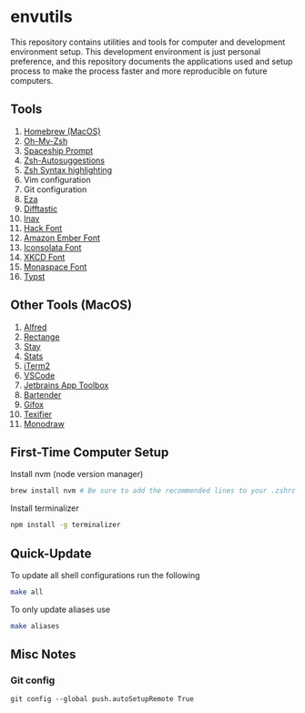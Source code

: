 # envutils

This repository contains utilities and tools for computer and development environment setup. This development environment is just personal preference, and this repository documents the applications used and setup process to make the process faster and more reproducible on future computers.

## Tools

1. [Homebrew (MacOS)](https://brew.sh)
1. [Oh-My-Zsh](https://ohmyz.sh/)
1. [Spaceship Prompt](https://github.com/spaceship-prompt/spaceship-prompt)
1. [Zsh-Autosuggestions](https://github.com/zsh-users/zsh-autosuggestions)
1. [Zsh Syntax highlighting](https://github.com/zsh-users/zsh-syntax-highlighting)
1. Vim configuration
1. Git configuration
1. [Eza](https://github.com/eza-community/eza)
1. [Difftastic](https://difftastic.wilfred.me.uk)
1. [lnav](https://lnav.org/)
1. [Hack Font](https://sourcefoundry.org/hack/)
1. [Amazon Ember Font](https://developer.amazon.com/en-US/alexa/branding/echo-guidelines/identity-guidelines/typography)
1. [Iconsolata Font](https://fonts.google.com/specimen/Inconsolata)
1. [XKCD Font](https://github.com/ipython/xkcd-font/tree/master/xkcd-script/font)
2. [Monaspace Font](https://github.com/githubnext/monaspace#monaspace)
3. [Typst](https://github.com/typst/typst)

## Other Tools (MacOS)

1. [Alfred](https://alfred.app)
1. [Rectange](https://rectangleapp.com)
1. [Stay](https://cordlessdog.com/stay/)
1. [Stats](https://github.com/exelban/stats)
1. [iTerm2](https://iterm2.com)
1. [VSCode](https://code.visualstudio.com)
1. [Jetbrains App Toolbox](https://www.jetbrains.com/toolbox-app/)
1. [Bartender](https://www.macbartender.com)
1. [Gifox](http://gifox.app)
1. [Texifier](https://www.texifier.com)
1. [Monodraw](https://monodraw.helftone.com/)

## First-Time Computer Setup

Install nvm (node version manager)

```bash
brew install nvm # Be sure to add the recommended lines to your .zshrc
```

Install terminalizer

```bash
npm install -g terminalizer
```

## Quick-Update

To update all shell configurations run the following 

```bash
make all
```

To only update aliases use

```bash
make aliases
```


## Misc Notes

### Git config

```
git config --global push.autoSetupRemote True
```

